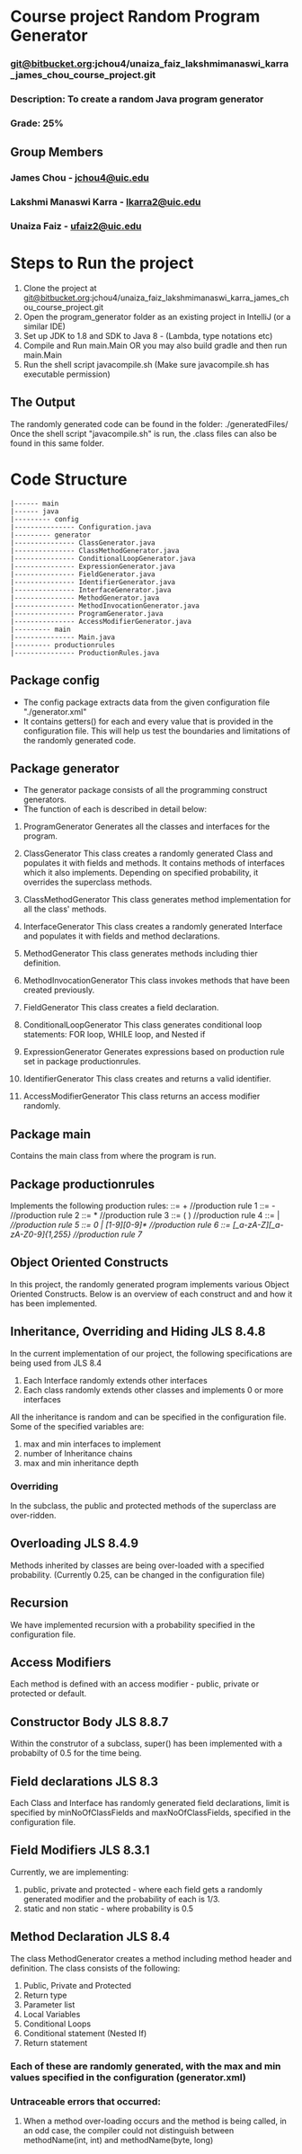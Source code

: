 # Course project Random Program Generator
### git@bitbucket.org:jchou4/unaiza_faiz_lakshmimanaswi_karra_james_chou_course_project.git
### Description: To create a random Java program generator
### Grade: 25%

## Group Members
### James Chou - jchou4@uic.edu
### Lakshmi Manaswi Karra - lkarra2@uic.edu
### Unaiza Faiz - ufaiz2@uic.edu

# Steps to Run the project
1. Clone the project at git@bitbucket.org:jchou4/unaiza_faiz_lakshmimanaswi_karra_james_chou_course_project.git
2. Open the program_generator folder as an existing project in IntelliJ (or a similar IDE)
3. Set up JDK to 1.8 and SDK to Java 8 - (Lambda, type notations etc)
4. Compile and Run main.Main OR you may also build gradle and then run main.Main
5. Run the shell script javacompile.sh (Make sure javacompile.sh has executable permission)

## The Output
The randomly generated code can be found in the folder: ./generatedFiles/
Once the shell script "javacompile.sh" is run, the .class files can also be found in this same folder.

# Code Structure
```src
|------ main
|------ java
|--------- config
|--------------- Configuration.java
|--------- generator
|--------------- ClassGenerator.java
|--------------- ClassMethodGenerator.java
|--------------- ConditionalLoopGenerator.java
|--------------- ExpressionGenerator.java
|--------------- FieldGenerator.java
|--------------- IdentifierGenerator.java
|--------------- InterfaceGenerator.java
|--------------- MethodGenerator.java
|--------------- MethodInvocationGenerator.java
|--------------- ProgramGenerator.java
|--------------- AccessModifierGenerator.java
|--------- main
|--------------- Main.java
|--------- productionrules
|--------------- ProductionRules.java
```
## Package config
- The config package extracts data from the given configuration file "./generator.xml"
- It contains getters() for each and every value that is provided in the configuration file. This will help us test the boundaries and limitations
of the randomly generated code.

## Package generator
- The generator package consists of all the programming construct generators.
- The function of each is described in detail below:

1. ProgramGenerator
Generates all the classes and interfaces for the program.

2. ClassGenerator
This class creates a randomly generated Class and populates it with fields and methods.
It contains methods of interfaces which it also implements.
Depending on specified probability, it overrides the superclass methods.

3. ClassMethodGenerator
This class generates method implementation for all the class' methods.

4. InterfaceGenerator
This class creates a randomly generated Interface and populates it with fields and method declarations.

5. MethodGenerator
This class generates methods including thier definition.

6. MethodInvocationGenerator
This class invokes methods that have been created previously.

7. FieldGenerator
This class creates a field declaration.

8. ConditionalLoopGenerator
This class generates conditional loop statements: FOR loop, WHILE loop, and Nested if

9. ExpressionGenerator
Generates expressions based on production rule set in package productionrules.

10. IdentifierGenerator
This class creates and returns a valid identifier.

11. AccessModifierGenerator
This class returns an access modifier randomly.

## Package main
Contains the main class from where the program is run.

## Package productionrules
Implements the following production rules:
<expression> ::= <expression> + <expression>    //production rule 1
<expression> ::= <expression> - <expression>    //production rule 2
<expression> ::= <expression> * <expression>    //production rule 3
<expression> ::= ( <expression> )                //production rule 4
<expression> ::= <number> | <var>                //production rule 5
<number>        ::= 0 | [1-9][0-9]*                //production rule 6
<var>        ::= [_a-zA-Z][_a-zA-Z0-9]{1,255} //production rule 7


## Object Oriented Constructs
In this project, the randomly generated program implements various Object Oriented Constructs. Below is an overview of each construct
and and how it has been implemented.

## Inheritance, Overriding and Hiding JLS 8.4.8
In the current implementation of our project, the following specifications are being used from JLS 8.4
1. Each Interface randomly extends other interfaces
2. Each class randomly extends other classes and implements 0 or more interfaces

All the inheritance is random and can be specified in the configuration file. Some of the specified variables are:
1. max and min interfaces to implement
2. number of Inheritance chains
3. max and min inheritance depth

### Overriding
In the subclass, the public and protected methods of the superclass are over-ridden.

## Overloading JLS 8.4.9
Methods inherited by classes are being over-loaded with a specified probability. (Currently 0.25, can be changed in the configuration file)

## Recursion
We have implemented recursion with a probability specified in the configuration file.

## Access Modifiers
Each method is defined with an access modifier - public, private or protected or default.

## Constructor Body JLS 8.8.7
Within the construtor of a subclass, super() has been implemented with a probabilty of 0.5 for the time being.

## Field declarations JLS 8.3
Each Class and Interface has randomly generated field declarations, limit is specified by minNoOfClassFields and maxNoOfClassFields,
specified in the configuration file.

## Field Modifiers JLS 8.3.1
Currently, we are implementing:
1. public, private and protected - where each field gets a randomly generated modifier and the probability of each is 1/3.
2. static and non static - where probability is 0.5

## Method Declaration JLS 8.4
The class MethodGenerator creates a method including method header and definition. The class consists of the following:
1. Public, Private and Protected
2. Return type
3. Parameter list
4. Local Variables
5. Conditional Loops
6. Conditional statement (Nested If)
7. Return statement
### Each of these are randomly generated, with the max and min values specified in the configuration (generator.xml)

### Untraceable errors that occurred:
1. When a method over-loading occurs and the method is being called, in an odd case, the compiler could not distinguish between
methodName(int, int) and methodName(byte, long)

